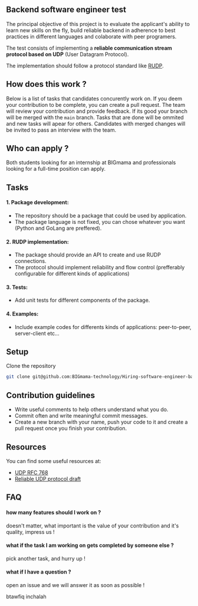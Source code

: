 ## Backend software engineer test

The principal objective of this project is to evaluate the applicant's ability to learn new skills on the fly, build reliable backend in adherence to best practices in different languages and colaborate with peer programers.

The test consists of implementing a **reliable communication stream protocol based on UDP**  (User Datagram Protocol). 

The implementation should follow a protocol standard like [RUDP](https://en.wikipedia.org/wiki/Reliable_User_Datagram_Protocol). 


## How does this work ?

Below is a list of tasks that candidates concurently work on. If you deem your contribution to be complete, you can create a pull request. 
The team will review your contribution and provide feedback. If its good your branch will be merged with the `main` branch.
Tasks that are done will be ommited and new tasks will apear for others.
Candidates with merged changes will be invited to pass an interview with the team.


## Who can apply ?

Both students looking for an internship at BIGmama and professionals looking for a full-time position can apply.


## Tasks

#### 1. Package development:
   - The repository should be a package that could be used by application.
   - The package language is not fixed, you can chose whatever you want (Python and GoLang are preffered).

#### 2. RUDP implementation:
   - The package should provide an API to create and use RUDP connections.
   - The protocol should implement reliability and flow control (prefferably configurable for different kinds of applications)

#### 3. Tests:
   - Add unit tests for different components of the package.

#### 4. Examples:
   - Include example codes for differents kinds of applications: peer-to-peer, server-client etc...


## Setup

Clone the repository
```bash
git clone git@github.com:BIGmama-technology/Hiring-software-engineer-backend.git 
```


## Contribution guidelines

- Write useful comments to help others understand what you do.
- Commit often and write meaningful commit messages.
- Create a new branch with your name, push your code to it and create a pull request once you finish your contribution.


## Resources
You can find some useful resources at:

- [UDP RFC 768](https://www.ietf.org/rfc/rfc768.txt)
- [Reliable UDP protocol draft](https://datatracker.ietf.org/doc/html/draft-ietf-sigtran-reliable-udp-00/)


## FAQ

#### how many features should I work on ?
doesn't matter, what important is the value of your contribution and it's quality, impress us !

#### what if the task I am working on gets completed by someone else ?
pick another task, and hurry up !

#### what if I have a question ?
open an issue and we will answer it as soon as possible !

btawfiq inchalah
